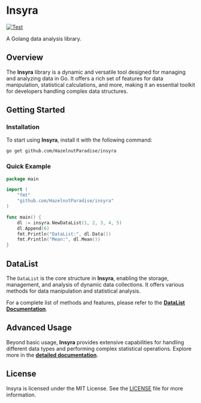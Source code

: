 # Insyra

[![Test](https://github.com/HazelnutParadise/insyra/actions/workflows/test_code.yml/badge.svg)](https://github.com/HazelnutParadise/insyra/actions/workflows/test_code.yml)

A Golang data analysis library.

## Overview

The **Insyra** library is a dynamic and versatile tool designed for managing and analyzing data in Go. It offers a rich set of features for data manipulation, statistical calculations, and more, making it an essential toolkit for developers handling complex data structures.

## Getting Started

### Installation

To start using **Insyra**, install it with the following command:

```sh
go get github.com/HazelnutParadise/insyra
```

### Quick Example

```go
package main

import (
    "fmt"
    "github.com/HazelnutParadise/insyra"
)

func main() {
    dl := insyra.NewDataList(1, 2, 3, 4, 5)
    dl.Append(6)
    fmt.Println("DataList:", dl.Data())
    fmt.Println("Mean:", dl.Mean())
}
```

## DataList

The `DataList` is the core structure in **Insyra**, enabling the storage, management, and analysis of dynamic data collections. It offers various methods for data manipulation and statistical analysis. 

For a complete list of methods and features, please refer to the **[DataList Documentation](https://github.com/HazelnutParadise/insyra/tree/main/Docs/DataList.md)**.

## Advanced Usage

Beyond basic usage, **Insyra** provides extensive capabilities for handling different data types and performing complex statistical operations. Explore more in the **[detailed documentation](https://github.com/HazelnutParadise/insyra/tree/main/Docs)**.

<!-- ## Contributing

Contributions are welcome! For more details, see the [contributing guidelines](https://github.com/HazelnutParadise/insyra/blob/main/CONTRIBUTING.md). -->

## License

Insyra is licensed under the MIT License. See the [LICENSE](https://github.com/HazelnutParadise/insyra/blob/main/LICENSE) file for more information.
